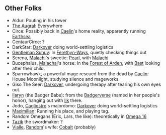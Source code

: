 ## <A NAME="others">Other Folks</A>
 + Aldur: Pouting in his tower
 + [The Augral](TheAugral): Everywhere
 + Circe: Possibly back in [Caelin](CaelinOfLaetatio)'s home reality, apparently running [Earthsea](EarthSea)
 + CentaurCirce: ?
 + DarkStar: [Darkover](DarkoverPromontory) doing world-settling logistics
 + [Gentleman Suhuy](GentlemanSuhuy): In [Ferethyn-Ways](FerethynWays), quietly checking things out
 + Serena, [Malachi](MalachiOfCorwin)'s sweetie: [Pearl](CorwinPromontory), with [Malachi](MalachaiOfCorwin)
 + Bucephalus, [Malachai](MalachaiOfCorwin)'s horse: In the [Forest of Arden](ForestOfArden), with [Bast](CobalteanRoyalFamily#bast) looking after their child.
 + Sparrowhawk, a powerful mage rescued from the dead by [Caelin](CaelinOfLaetatio): House Moonlight, studying silence and mageworks.
 + Giso The Seer: [Darkover](DarkoverPromontory), undergoing therapy after tearing his own eyes out.
 + [Ilaryn](Ilaryn) (the Badger Babe): from the [Badgerverse](BadgerVerse) (named in her people's honor), hanging out with [Ilk](IlkandacianOfCara) there.
 + Jodo, [Cagliostro](CountCagliostro)'s majordomo: [Darkover](DarkoverPromontory) doing world-settling logistics
 + [Maximilian](MaxiMilian): Running his place, and playing tag.
 + Random Omegans (Eric, Lars, the like): theoretically in <A HREF="http://www.omega16.org">Omega 16</A>
 + [Tazik](TazikTheSwordmaker) the swordmaker: ?
 + [Vialle](VialleOfRebma), [Random](RandomOfOberon)'s wife: [Cobalt](CobaltPromontory) (probably)
